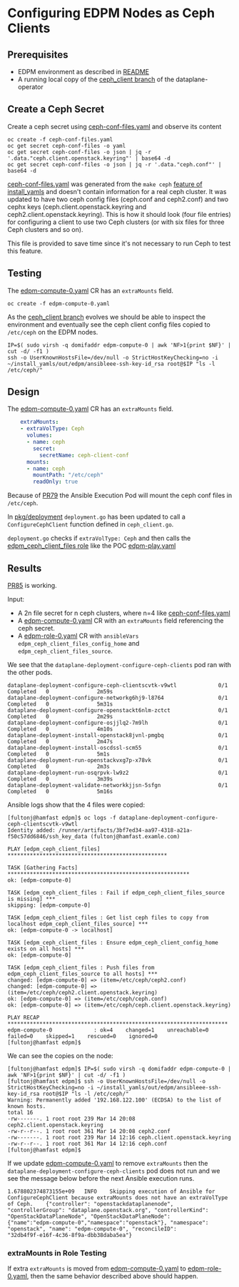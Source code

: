 # Configuring EDPM Nodes as Ceph Clients

## Prerequisites

- EDPM environment as described in [README](README.md)
- A running local copy of the [ceph_client branch](https://github.com/fultonj/dataplane-operator/tree/ceph_client) of the dataplane-operator

## Create a Ceph Secret

Create a ceph secret using
[ceph-conf-files.yaml](ceph-conf-files.yaml)
and observe its content
```
oc create -f ceph-conf-files.yaml
oc get secret ceph-conf-files -o yaml
oc get secret ceph-conf-files -o json | jq -r '.data."ceph.client.openstack.keyring"' | base64 -d
oc get secret ceph-conf-files -o json | jq -r '.data."ceph.conf"' | base64 -d
```
[ceph-conf-files.yaml](ceph-conf-files.yaml) was generated from the `make ceph`
[feature of install_yamls](https://github.com/openstack-k8s-operators/install_yamls/commit/6004b88ccaaff7751ed71115ba0093a997a1762)
and doesn't contain information for a real ceph cluster. It was
updated to have two ceph config files (ceph.conf and ceph2.conf) and
two cephx keys (ceph.client.openstack.keyring and
ceph2.client.openstack.keyring). This is how it should look (four file
entries) for configuring a client to use two Ceph clusters (or with
six files for three Ceph clusters and so on).

This file is provided to save time since it's not necessary to run
Ceph to test this feature.

## Testing

The [edpm-compute-0.yaml](edpm-compute-0.yaml) CR has an `extraMounts` field.

```
oc create -f edpm-compute-0.yaml
```

As the
[ceph_client branch](https://github.com/fultonj/dataplane-operator/tree/ceph_client)
evolves we should be able to inspect the environment and eventually
see the ceph client config files copied to `/etc/ceph` on the EDPM nodes.
```
IP=$( sudo virsh -q domifaddr edpm-compute-0 | awk 'NF>1{print $NF}' | cut -d/ -f1 )
ssh -o UserKnownHostsFile=/dev/null -o StrictHostKeyChecking=no -i ~/install_yamls/out/edpm/ansibleee-ssh-key-id_rsa root@$IP "ls -l /etc/ceph/"
```

## Design

The [edpm-compute-0.yaml](edpm-compute-0.yaml) CR has an `extraMounts` field.
```yaml
    extraMounts:
    - extraVolType: Ceph
      volumes:
      - name: ceph
        secret:
          secretName: ceph-client-conf
      mounts:
      - name: ceph
        mountPath: "/etc/ceph"
        readOnly: true
```
Because of
[PR79](https://github.com/openstack-k8s-operators/dataplane-operator/pull/79)
the Ansible Execution Pod will mount the ceph conf files in `/etc/ceph`.

In
[pkg/deployment](https://github.com/openstack-k8s-operators/dataplane-operator/tree/main/pkg/deployment)
`deployment.go` has been updated to call a `ConfigureCephClient`
function defined in `ceph_client.go`.

`deployment.go` checks if `extraVolType: Ceph` and then calls the
[edpm_ceph_client_files role](https://github.com/openstack-k8s-operators/edpm-ansible/tree/main/edpm_ansible/roles/edpm_ceph_client_files)
like the POC [edpm-play.yaml](../crc/cr/edpm-play.yaml)

## Results

[PR85](https://github.com/openstack-k8s-operators/dataplane-operator/pull/85) is working.

Input:
- A 2n file secret for n ceph clusters, where n=4
  like [ceph-conf-files.yaml](ceph-conf-files.yaml)
- A [edpm-compute-0.yaml](edpm-compute-0.yaml) CR with an
  `extraMounts` field referencing the ceph secret.
- A [edpm-role-0.yaml](edpm-role-0.yaml) CR with `ansibleVars` 
  `edpm_ceph_client_files_config_home` and
  `edpm_ceph_client_files_source`.

We see that the `dataplane-deployment-configure-ceph-clients` pod ran
with the other pods.

```
dataplane-deployment-configure-ceph-clientscvtk-v9wtl             0/1     Completed   0               2m59s
dataplane-deployment-configure-networkg6hj9-l8764                 0/1     Completed   0               5m31s
dataplane-deployment-configure-openstackt6nlm-zctct               0/1     Completed   0               2m29s
dataplane-deployment-configure-osjjlq2-7m9lh                      0/1     Completed   0               4m10s
dataplane-deployment-install-openstack8jvnl-pmgbq                 0/1     Completed   0               2m47s
dataplane-deployment-install-oscdssl-scm55                        0/1     Completed   0               5m1s
dataplane-deployment-run-openstackvxg7p-x78vk                     0/1     Completed   0               2m3s
dataplane-deployment-run-osqrpvk-lw9z2                            0/1     Completed   0               3m39s
dataplane-deployment-validate-networkkjjsn-5sfgn                  0/1     Completed   0               5m16s
```
Ansible logs show that the 4 files were copied:
```
[fultonj@hamfast edpm]$ oc logs -f dataplane-deployment-configure-ceph-clientscvtk-v9wtl
Identity added: /runner/artifacts/3bf7ed34-aa97-4318-a21a-f50c57dd6846/ssh_key_data (fultonj@hamfast.examle.com)

PLAY [edpm_ceph_client_files] **************************************************

TASK [Gathering Facts] *********************************************************
ok: [edpm-compute-0]

TASK [edpm_ceph_client_files : Fail if edpm_ceph_client_files_source is missing] ***
skipping: [edpm-compute-0]

TASK [edpm_ceph_client_files : Get list ceph files to copy from localhost edpm_ceph_client_files_source] ***
ok: [edpm-compute-0 -> localhost]

TASK [edpm_ceph_client_files : Ensure edpm_ceph_client_config_home exists on all hosts] ***
ok: [edpm-compute-0]

TASK [edpm_ceph_client_files : Push files from edpm_ceph_client_files_source to all hosts] ***
changed: [edpm-compute-0] => (item=/etc/ceph/ceph2.conf)
changed: [edpm-compute-0] => (item=/etc/ceph/ceph2.client.openstack.keyring)
ok: [edpm-compute-0] => (item=/etc/ceph/ceph.conf)
ok: [edpm-compute-0] => (item=/etc/ceph/ceph.client.openstack.keyring)

PLAY RECAP *********************************************************************
edpm-compute-0             : ok=4    changed=1    unreachable=0    failed=0    skipped=1    rescued=0    ignored=0
[fultonj@hamfast edpm]$
```
We can see the copies on the node:
```
[fultonj@hamfast edpm]$ IP=$( sudo virsh -q domifaddr edpm-compute-0 | awk 'NF>1{print $NF}' | cut -d/ -f1 )
[fultonj@hamfast edpm]$ ssh -o UserKnownHostsFile=/dev/null -o StrictHostKeyChecking=no -i ~/install_yamls/out/edpm/ansibleee-ssh-key-id_rsa root@$IP "ls -l /etc/ceph/"
Warning: Permanently added '192.168.122.100' (ECDSA) to the list of known hosts.
total 16
-rw-------. 1 root root 239 Mar 14 20:08 ceph2.client.openstack.keyring
-rw-r--r--. 1 root root 361 Mar 14 20:08 ceph2.conf
-rw-------. 1 root root 239 Mar 14 12:16 ceph.client.openstack.keyring
-rw-r--r--. 1 root root 361 Mar 14 12:16 ceph.conf
[fultonj@hamfast edpm]$
```

If we update [edpm-compute-0.yaml](edpm-compute-0.yaml) to remove
`extraMounts` then the `dataplane-deployment-configure-ceph-clients`
pod does not run and we see the message below before the next Ansible
execution runs.

```
1.678802374873155e+09	INFO	Skipping execution of Ansible for
ConfigureCephClient because extraMounts does not have an extraVolType
of Ceph.	{"controller": "openstackdataplanenode",
"controllerGroup": "dataplane.openstack.org", "controllerKind":
"OpenStackDataPlaneNode", "OpenStackDataPlaneNode":
{"name":"edpm-compute-0","namespace":"openstack"}, "namespace":
"openstack", "name": "edpm-compute-0", "reconcileID":
"32db4f9f-e16f-4c36-8f9a-dbb38daba5ea"}
```

### extraMounts in Role Testing

If extra `extraMounts` is moved
from [edpm-compute-0.yaml](edpm-compute-0.yaml) to
[edpm-role-0.yaml](edpm-role-0.yaml), then the same
behavior described above should happen.

